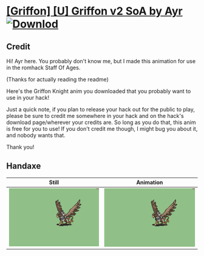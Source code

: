# [\[Griffon\] \[U\] Griffon v2 SoA by Ayr](./) [![Downlod](https://img.shields.io/badge/Download--red?style=social&logo=github)](https://minhaskamal.github.io/DownGit/#/home?url=https://github.com/Klokinator/FE-Repo/tree/main/Battle%20Animations%2FMounted%20-%20Pegs%2C%20Wyverns%2C%20Griffons%2F%5BGriffon%5D%20%5BU%5D%20Griffon%20v2%20SoA%20by%20Ayr%2F4.%20Handaxe)

## Credit

Hi! Ayr here. You probably don't know me, but I made this animation for use in the romhack Staff Of Ages.

(Thanks for actually reading the readme)

Here's the Griffon Knight anim you downloaded that you probably want to use in your hack!
 
Just a quick note, if you plan to release your hack out for the public to play, please be sure to credit me somewhere in your hack and on the hack's download page/wherever your credits are. So long as you do that, this anim is free for you to use! If you don't credit me though, I might bug you about it, and nobody wants that.

Thank you!

## Handaxe

| Still | Animation |
| :---: | :-------: |
| ![Handaxe still](./Handaxe_000.png) | ![Handaxe animation](./Handaxe.gif) |
